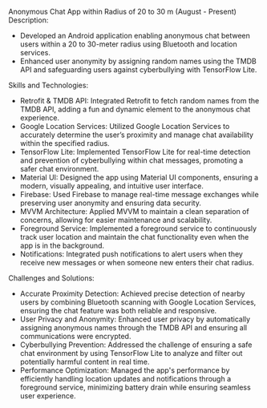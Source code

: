  Anonymous Chat App within Radius of 20 to 30 m (August - Present)
Description:
- Developed an Android application enabling anonymous chat between users within a 20 to 30-meter radius using Bluetooth and location services.
- Enhanced user anonymity by assigning random names using the TMDB API and safeguarding users against cyberbullying with TensorFlow Lite.

Skills and Technologies:
- Retrofit & TMDB API: Integrated Retrofit to fetch random names from the TMDB API, adding a fun and dynamic element to the anonymous chat experience.
- Google Location Services: Utilized Google Location Services to accurately determine the user’s proximity and manage chat availability within the specified radius.
- TensorFlow Lite: Implemented TensorFlow Lite for real-time detection and prevention of cyberbullying within chat messages, promoting a safer chat environment.
- Material UI: Designed the app using Material UI components, ensuring a modern, visually appealing, and intuitive user interface.
- Firebase: Used Firebase to manage real-time message exchanges while preserving user anonymity and ensuring data security.
- MVVM Architecture: Applied MVVM to maintain a clean separation of concerns, allowing for easier maintenance and scalability.
- Foreground Service: Implemented a foreground service to continuously track user location and maintain the chat functionality even when the app is in the background.
- Notifications: Integrated push notifications to alert users when they receive new messages or when someone new enters their chat radius.

Challenges and Solutions:
- Accurate Proximity Detection: Achieved precise detection of nearby users by combining Bluetooth scanning with Google Location Services, ensuring the chat feature was both reliable and responsive.
- User Privacy and Anonymity: Enhanced user privacy by automatically assigning anonymous names through the TMDB API and ensuring all communications were encrypted.
- Cyberbullying Prevention: Addressed the challenge of ensuring a safe chat environment by using TensorFlow Lite to analyze and filter out potentially harmful content in real time.
- Performance Optimization: Managed the app's performance by efficiently handling location updates and notifications through a foreground service, minimizing battery drain while ensuring seamless user experience.
